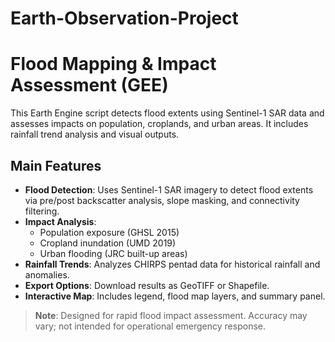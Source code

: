 # Earth-Observation-Project
# Flood Mapping & Impact Assessment (GEE)

This Earth Engine script detects flood extents using Sentinel-1 SAR data and assesses impacts on population, croplands, and urban areas. It includes rainfall trend analysis and visual outputs.

## Main Features
- **Flood Detection**: Uses Sentinel-1 SAR imagery to detect flood extents via pre/post backscatter analysis, slope masking, and connectivity filtering.
- **Impact Analysis**:
  - Population exposure (GHSL 2015)
  - Cropland inundation (UMD 2019)
  - Urban flooding (JRC built-up areas)
- **Rainfall Trends**: Analyzes CHIRPS pentad data for historical rainfall and anomalies.
- **Export Options**: Download results as GeoTIFF or Shapefile.
- **Interactive Map**: Includes legend, flood map layers, and summary panel.

> **Note**: Designed for rapid flood impact assessment. Accuracy may vary; not intended for operational emergency response.

